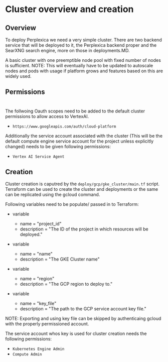 # Cluster overview and creation

## Overview

To deploy Perplexica we need a very simple cluster.
There are two backend service that will be deployed to it, the Perplexica backend proper and the SearXNG search engine, more on those in deployments.MD.

A basic cluster with one preemptible node pool with fixed number of nodes is sufficient. NOTE: This will eventually have to be updated to autoscale nodes and pods with usage if platform grows and features based on this are widely used.

## Permissions
#
The follwoing Oauth scopes need to be added to the default cluster permissions to allow access to VertexAI. 
- `https://www.googleapis.com/auth/cloud-platform`

Additionally the service account associated with the cluster (This will be the default compute engine service account for the project unless explicitly changed) needs to be given following permissions:
- `Vertex AI Service Agent`

## Creation

Cluster creation is caputred by the `deploy/gcp/gke_cluster/main.tf` script. Terraform can be used to create the cluster and deployments or the same can be replicated using the gcloud command.

Following variables need to be populate/ passed in to Terraform:
- variable 
  - name = "project_id"
  - description = "The ID of the project in which resources will be deployed."

- variable 
  - name = "name"
  - description = "The GKE Cluster name"

- variable
  - name = "region"
  - description = "The GCP region to deploy to."

- variable 
  - name = "key_file"
  - description = "The path to the GCP service account key file."

NOTE: Exporting and using key file can be skipped by authenticaing gcloud with the properly permissioned account.

The service account whos key is used for cluster creation needs the following permissions:
- `Kubernetes Engine Admin` 
- `Compute Admin`
